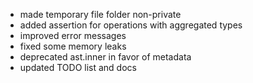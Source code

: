 - made temporary file folder non-private
- added assertion for operations with aggregated types
- improved error messages
- fixed some memory leaks
- deprecated ast.inner in favor of metadata
- updated TODO list and docs
